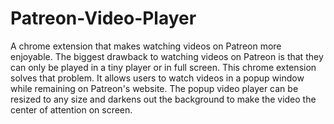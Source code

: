 # Patreon-Video-Player
A chrome extension that makes watching videos on Patreon more enjoyable. The biggest drawback to watching videos on Patreon is that they can only be played in a tiny player or in full screen. This chrome extension solves that problem. It allows users to watch videos in a popup window while remaining on Patreon's website. The popup video player can be resized to any size and darkens out the background to make the video the center of attention on screen.
